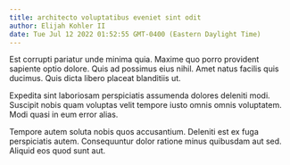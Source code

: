 ```yaml
---
title: architecto voluptatibus eveniet sint odit
author: Elijah Kohler II
date: Tue Jul 12 2022 01:52:55 GMT-0400 (Eastern Daylight Time)
---
```

Est corrupti pariatur unde minima quia. Maxime quo porro provident sapiente optio dolore. Quis ad possimus eius nihil. Amet natus facilis quis ducimus. Quis dicta libero placeat blanditiis ut.

 Expedita sint laboriosam perspiciatis assumenda dolores deleniti modi. Suscipit nobis quam voluptas velit tempore iusto omnis omnis voluptatem. Modi quasi in eum error alias.

 Tempore autem soluta nobis quos accusantium. Deleniti est ex fuga perspiciatis autem. Consequuntur dolor ratione minus quibusdam aut sed. Aliquid eos quod sunt aut.